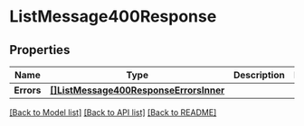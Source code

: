 # ListMessage400Response

## Properties

Name | Type | Description | Notes
------------ | ------------- | ------------- | -------------
**Errors** | [**[]ListMessage400ResponseErrorsInner**](ListMessage400ResponseErrorsInner.md) |  |

[[Back to Model list]](../README.md#documentation-for-models) [[Back to API list]](../README.md#documentation-for-api-endpoints) [[Back to README]](../README.md)


